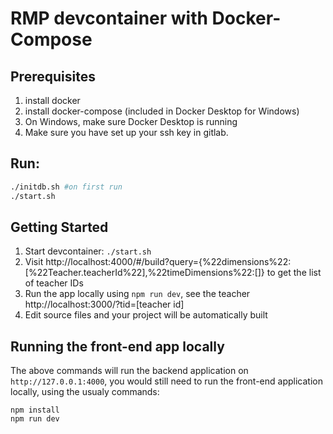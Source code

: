 # RMP devcontainer with Docker-Compose

## Prerequisites

1. install docker
2. install docker-compose (included in Docker Desktop for Windows)
3. On Windows, make sure Docker Desktop is running
4. Make sure you have set up your ssh key in gitlab.

## Run:

```bash
./initdb.sh #on first run
./start.sh
```

## Getting Started

1. Start devcontainer: `./start.sh`
2. Visit http://localhost:4000/#/build?query={%22dimensions%22:[%22Teacher.teacherId%22],%22timeDimensions%22:[]} to get the list of teacher IDs
3. Run the app locally using `npm run dev`, see the teacher http://localhost:3000/?tid=[teacher id]
4. Edit source files and your project will be automatically built

## Running the front-end app locally

The above commands will run the backend application on `http://127.0.0.1:4000`,
you would still need to run the front-end application locally, using the usualy
commands:

```
npm install
npm run dev
```
